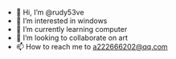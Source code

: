 - 👋 Hi, I’m @rudy53ve
- 👀 I’m interested in windows
- 🌱 I’m currently learning computer
- 💞️ I’m looking to collaborate on art
- 📫 How to reach me to a222666202@qq.com

<!---
rudy53ve/rudy53ve is a ✨ special ✨ repository because its `README.md` (this file) appears on your GitHub profile.
You can click the Preview link to take a look at your changes.
--->
